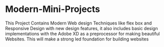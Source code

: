 # Modern-Mini-Projects
This Project Contains Modern Web design Techniques like flex box and Responsive Design with new design features, it also includes
basic design implementations with the Adobe XD as a preprocessor for making beautiful Websites. This will make a strong led
foundation for building websites
